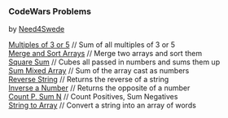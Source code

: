 ### CodeWars Problems
by <a href="https://github.com/need4swede" target="_blank">Need4Swede</a>

<a href="https://need4swede.github.io/Codewars-JavaScript/multiples-of-3-or-5/index.html">Multiples of 3 or 5</a> // Sum of all multiples of 3 or 5<br>
<a href="https://need4swede.github.io/Codewars-JavaScript/merge-and-sort-arrays/index.html">Merge and Sort Arrays</a> // Merge two arrays and sort them<br>
<a href="https://need4swede.github.io/Codewars-JavaScript/square-sum/index.html">Square Sum</a> // Cubes all passed in numbers and sums them up<br>
<a href="https://need4swede.github.io/Codewars-JavaScript/sum-mixed-array/index.html">Sum Mixed Array</a> // Sum of the array cast as numbers<br>
<a href="https://need4swede.github.io/Codewars-JavaScript/reverse-string/index.html">Reverse String</a> // Returns the reverse of a string<br>
<a href="https://need4swede.github.io/Codewars-JavaScript/inverse-number/index.html">Inverse a Number</a> // Returns the opposite of a number<br>
<a href="https://need4swede.github.io/Codewars-JavaScript/count-p-sum-n/index.html">Count P, Sum N</a> // Count Positives, Sum Negatives<br>
<a href="https://need4swede.github.io/Codewars-JavaScript/string-to-array/index.html">String to Array</a> // Convert a string into an array of words<br>
